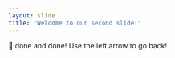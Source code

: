```yaml
---
layout: slide
title: "Welcome to our second slide!"
---
```

🥇 done and done!
Use the left arrow to go back!
